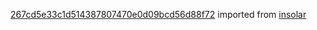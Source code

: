 [267cd5e33c1d514387807470e0d09bcd56d88f72](https://github.com/insolar/insolar/commit/267cd5e33c1d514387807470e0d09bcd56d88f72) imported from [insolar](https://github.com/insolar/insolar)
